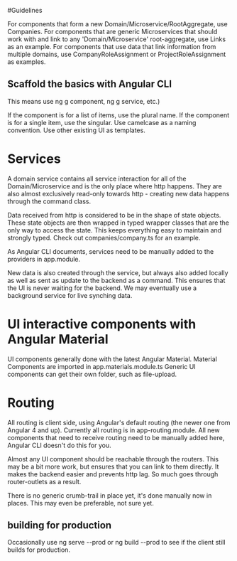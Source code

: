 
#Guidelines

For components that form a new Domain/Microservice/RootAggregate, use Companies.
For components that are generic Microservices that  should work with and link to any 'Domain/Microservice' root-aggregate, use Links as an example.
For components that use data that link information from multiple domains, use CompanyRoleAssignment or ProjectRoleAssignment as examples.

## Scaffold the basics with Angular CLI 

This means use ng g component, ng g service, etc.)

If the component is for a list of items, use the plural name. If the component is for a single item, use the singular. Use camelcase as a naming convention. Use other existing UI as templates. 

# Services
A domain service contains all service interaction for all of the Domain/Microservice and is the only place where http happens. They are also almost exclusively read-only towards http - creating new data happens through the command class. 

Data received from http is considered to be in the shape of state objects. These state objects are then wrapped in typed wrapper classes that are the only way to access the state. This keeps everything easy to maintain and strongly typed. Check out companies/company.ts for an example.

As Angular CLI documents, services need to be manually added to the providers in app.module.

New data is also created through the service, but always also added locally as well as sent as update to the backend as a command. This ensures that the UI is never waiting for the backend. We may eventually use a background service for live synching data.

# UI interactive components with Angular Material
UI components generally done with the latest Angular Material. 
Material Components are imported in app.materials.module.ts
Generic UI components can get their own folder, such as file-upload.

# Routing
All routing is client side, using Angular's default routing (the newer one from Angular 4 and up). Currently all routing is in app-routing.module. All new components that need to receive routing need to be manually added here, Angular CLI doesn't do this for you.

Almost any UI component should be reachable through the routers. This may be a bit more work, but ensures that you can link to them directly. It makes the backend easier and prevents http lag. So much goes through router-outlets as a result. 

There is no generic crumb-trail in place yet, it's done manually now in places. This may even be preferable, not sure yet.

## building for production

Occasionally use ng serve --prod or ng build --prod to see if the client still builds for production.
